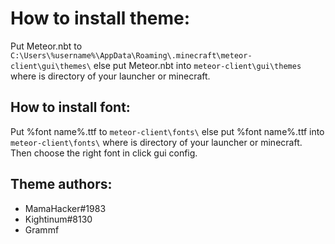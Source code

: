 # How to install theme:

Put Meteor.nbt to `C:\Users\%username%\AppData\Roaming\.minecraft\meteor-client\gui\themes\`
else put Meteor.nbt into `meteor-client\gui\themes` where is directory of your launcher or minecraft.

## How to install font: 

Put %font name%.ttf to `meteor-client\fonts\`
else put %font name%.ttf into `meteor-client\fonts\` where is directory of your launcher or minecraft.
Then choose the right font in click gui config.

## Theme authors:

- MamaHacker#1983
- Kightinum#8130
- Grammf
